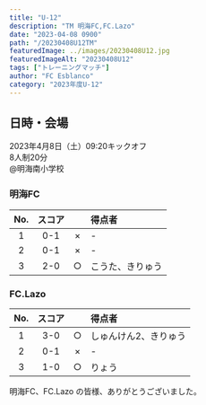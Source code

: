 ```yaml
---
title: "U-12"
description: "TM 明海FC,FC.Lazo"
date: "2023-04-08 0900"
path: "/20230408U12TM"
featuredImage: ../images/20230408U12.jpg
featuredImageAlt: "20230408U12"
tags: ["トレーニングマッチ"]
author: "FC Esblanco"
category: "2023年度U-12"
---
```


## 日時・会場

2023年4月8日（土）09:20キックオフ  
8人制20分  
@明海南小学校

### 明海FC

| No.| スコア |   | 得点者  |
|:--:|:------:|:-:|:--------|
| 1  | 0-1 | × |-|
| 2  | 0-1 | × |-|
| 3  | 2-0 | ○ |こうた、きりゅう|

### FC.Lazo

| No.| スコア |   | 得点者  |
|:--:|:------:|:-:|:--------|
| 1  | 3-0 | ○ |しゅんけん2、きりゅう|
| 2  | 0-1 | × |-|
| 3  | 1-0 | ○ |りょう|

明海FC、FC.Lazo の皆様、ありがとうございました。